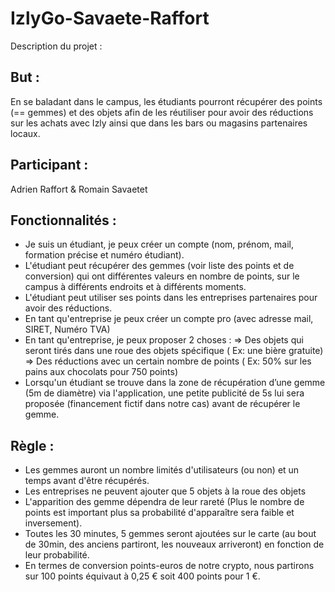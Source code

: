 # IzlyGo-Savaete-Raffort

Description du projet :

## But :

En se baladant dans le campus, les étudiants pourront récupérer des points (== gemmes) et des objets afin de les réutiliser pour avoir des réductions sur les achats avec Izly ainsi que dans les bars ou magasins partenaires locaux.

## Participant :
    
Adrien Raffort & Romain Savaetet
    
## Fonctionnalités :
        
- Je suis un étudiant, je peux créer un compte (nom, prénom, mail, formation précise et numéro étudiant).
- L'étudiant peut récupérer des gemmes (voir liste des points et de conversion) qui ont différentes valeurs en nombre de points, sur le campus à différents endroits et à différents moments. 
- L'étudiant peut utiliser ses points dans les entreprises partenaires pour avoir des réductions.
- En tant qu'entreprise je peux créer un compte pro (avec adresse mail, SIRET, Numéro TVA)
- En tant qu'entreprise, je peux proposer 2 choses :
=> Des objets qui seront tirés dans une roue des objets spécifique ( Ex: une bière gratuite)
 => Des réductions avec un certain nombre de points ( Ex: 50% sur les pains aux chocolats pour 750 points)
- Lorsqu'un étudiant se trouve dans la zone de récupération d’une gemme (5m de diamètre) via l'application, une petite publicité de 5s lui sera proposée (financement fictif dans notre cas) avant de récupérer le gemme.
    
## Règle :
        
- Les gemmes auront un nombre limités d'utilisateurs (ou non) et un temps avant d'être récupérés.
- Les entreprises ne peuvent ajouter que 5 objets à la roue des objets 
- L'apparition des gemme dépendra de leur rareté (Plus le nombre de points est important plus sa probabilité d'apparaître sera faible et inversement).
 - Toutes les 30 minutes, 5 gemmes seront ajoutées sur le carte (au bout de 30min, des anciens partiront, les nouveaux arriveront) en fonction de leur probabilité.
- En termes de conversion points-euros de notre crypto, nous partirons sur 100 points équivaut à 0,25 € soit 400 points pour 1 €.


